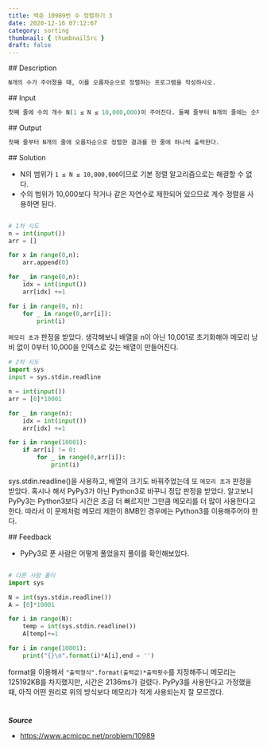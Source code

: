 ```yaml
---
title: 백준 10989번 수 정렬하기 3
date: 2020-12-16 07:12:67
category: sorting
thumbnail: { thumbnailSrc }
draft: false
---
```


## Description

```py
N개의 수가 주어졌을 때, 이를 오름차순으로 정렬하는 프로그램을 작성하시오.
```

## Input

```py
첫째 줄에 수의 개수 N(1 ≤ N ≤ 10,000,000)이 주어진다. 둘째 줄부터 N개의 줄에는 숫자가 주어진다. 이 수는 10,000보다 작거나 같은 자연수이다.
```

## Output

```py
첫째 줄부터 N개의 줄에 오름차순으로 정렬한 결과를 한 줄에 하나씩 출력한다.
```

## Solution

- N의 범위가 `1 ≤ N ≤ 10,000,000`이므로 기본 정렬 알고리즘으로는 해결할 수 없다.
- 수의 범위가 10,000보다 작거나 같은 자연수로 제한되어 있으므로 계수 정렬을 사용하면 된다.

```python

# 1차 시도
n = int(input())
arr = []

for x in range(0,n):
    arr.append(0)

for _ in range(0,n):
    idx = int(input())
    arr[idx] +=1

for i in range(0, n):
    for _ in range(0,arr[i]):
        print(i)

```

`메모리 초과` 판정을 받았다. 생각해보니 배열을 n이 아닌 10,001로 초기화해야 메모리 낭비 없이 0부터 10,000을 인덱스로 갖는 배열이 만들어진다.

```py
# 2차 시도
import sys
input = sys.stdin.readline

n = int(input())
arr = [0]*10001

for _ in range(n):
    idx = int(input())
    arr[idx] +=1

for i in range(10001):
    if arr[i] != 0:
        for _ in range(0,arr[i]):
            print(i)

```

sys.stdin.readline()을 사용하고, 배열의 크기도 바꿔주었는데 또 `메모리 초과` 판정을 받았다. 혹시나 해서 PyPy3가 아닌 Python3로 바꾸니 정답 판정을 받았다. 알고보니 PyPy3는 Python3보다 시간은 조금 더 빠르지만 그만큼 메모리를 더 많이 사용한다고 한다. 따라서 이 문제처럼 메모리 제한이 8MB인 경우에는 Python3를 이용해주어야 한다.

## Feedback

- PyPy3로 푼 사람은 어떻게 풀었을지 풀이를 확인해보았다.

```python

# 다른 사람 풀이
import sys

N = int(sys.stdin.readline())
A = [0]*10001

for i in range(N):
    temp = int(sys.stdin.readline())
    A[temp]+=1

for i in range(10001):
    print("{}\n".format(i)*A[i],end = '')
```

format을 이용해서 `"출력형식".format(출력값)*출력횟수`를 지정해주니 메모리는 125192KB를 차지했지만, 시간은 2136ms가 걸렸다. PyPy3를 사용한다고 가정했을 때, 아직 어떤 원리로 위의 방식보다 메모리가 적게 사용되는지 잘 모르겠다.

#

**_Source_**

- https://www.acmicpc.net/problem/10989
